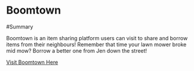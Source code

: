 # Boomtown

#Summary 

Boomtown is an item sharing platform users can visit to share and borrow items from their neighbours! Remember that time your lawn mower broke mid mow? Borrow a better one from Jen down the street!

[Visit Boomtown Here](http://maxccpage-boomtown.herokuapp.com)

